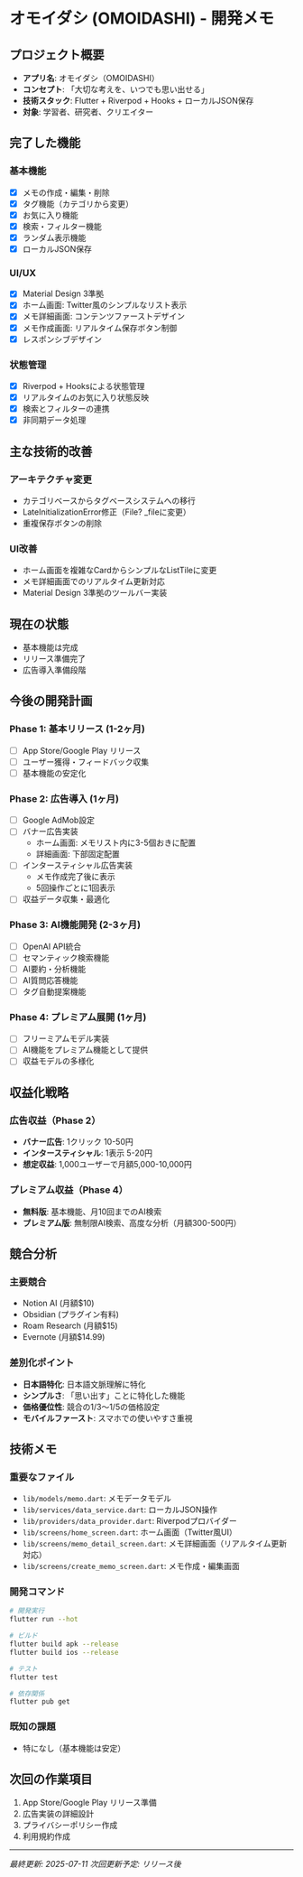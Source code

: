 # オモイダシ (OMOIDASHI) - 開発メモ

## プロジェクト概要
- **アプリ名**: オモイダシ（OMOIDASHI）
- **コンセプト**: 「大切な考えを、いつでも思い出せる」
- **技術スタック**: Flutter + Riverpod + Hooks + ローカルJSON保存
- **対象**: 学習者、研究者、クリエイター

## 完了した機能

### 基本機能
- [x] メモの作成・編集・削除
- [x] タグ機能（カテゴリから変更）
- [x] お気に入り機能
- [x] 検索・フィルター機能
- [x] ランダム表示機能
- [x] ローカルJSON保存

### UI/UX
- [x] Material Design 3準拠
- [x] ホーム画面: Twitter風のシンプルなリスト表示
- [x] メモ詳細画面: コンテンツファーストデザイン
- [x] メモ作成画面: リアルタイム保存ボタン制御
- [x] レスポンシブデザイン

### 状態管理
- [x] Riverpod + Hooksによる状態管理
- [x] リアルタイムのお気に入り状態反映
- [x] 検索とフィルターの連携
- [x] 非同期データ処理

## 主な技術的改善

### アーキテクチャ変更
- カテゴリベースからタグベースシステムへの移行
- LateInitializationError修正（File? _fileに変更）
- 重複保存ボタンの削除

### UI改善
- ホーム画面を複雑なCardからシンプルなListTileに変更
- メモ詳細画面でのリアルタイム更新対応
- Material Design 3準拠のツールバー実装

## 現在の状態
- 基本機能は完成
- リリース準備完了
- 広告導入準備段階

## 今後の開発計画

### Phase 1: 基本リリース (1-2ヶ月)
- [ ] App Store/Google Play リリース
- [ ] ユーザー獲得・フィードバック収集
- [ ] 基本機能の安定化

### Phase 2: 広告導入 (1ヶ月)
- [ ] Google AdMob設定
- [ ] バナー広告実装
  - ホーム画面: メモリスト内に3-5個おきに配置
  - 詳細画面: 下部固定配置
- [ ] インタースティシャル広告実装
  - メモ作成完了後に表示
  - 5回操作ごとに1回表示
- [ ] 収益データ収集・最適化

### Phase 3: AI機能開発 (2-3ヶ月)
- [ ] OpenAI API統合
- [ ] セマンティック検索機能
- [ ] AI要約・分析機能
- [ ] AI質問応答機能
- [ ] タグ自動提案機能

### Phase 4: プレミアム展開 (1ヶ月)
- [ ] フリーミアムモデル実装
- [ ] AI機能をプレミアム機能として提供
- [ ] 収益モデルの多様化

## 収益化戦略

### 広告収益（Phase 2）
- **バナー広告**: 1クリック 10-50円
- **インタースティシャル**: 1表示 5-20円
- **想定収益**: 1,000ユーザーで月額5,000-10,000円

### プレミアム収益（Phase 4）
- **無料版**: 基本機能、月10回までのAI検索
- **プレミアム版**: 無制限AI検索、高度な分析（月額300-500円）

## 競合分析

### 主要競合
- Notion AI (月額$10)
- Obsidian (プラグイン有料)
- Roam Research (月額$15)
- Evernote (月額$14.99)

### 差別化ポイント
- **日本語特化**: 日本語文脈理解に特化
- **シンプルさ**: 「思い出す」ことに特化した機能
- **価格優位性**: 競合の1/3〜1/5の価格設定
- **モバイルファースト**: スマホでの使いやすさ重視

## 技術メモ

### 重要なファイル
- `lib/models/memo.dart`: メモデータモデル
- `lib/services/data_service.dart`: ローカルJSON操作
- `lib/providers/data_provider.dart`: Riverpodプロバイダー
- `lib/screens/home_screen.dart`: ホーム画面（Twitter風UI）
- `lib/screens/memo_detail_screen.dart`: メモ詳細画面（リアルタイム更新対応）
- `lib/screens/create_memo_screen.dart`: メモ作成・編集画面

### 開発コマンド
```bash
# 開発実行
flutter run --hot

# ビルド
flutter build apk --release
flutter build ios --release

# テスト
flutter test

# 依存関係
flutter pub get
```

### 既知の課題
- 特になし（基本機能は安定）

## 次回の作業項目
1. App Store/Google Play リリース準備
2. 広告実装の詳細設計
3. プライバシーポリシー作成
4. 利用規約作成

---
*最終更新: 2025-07-11*
*次回更新予定: リリース後*